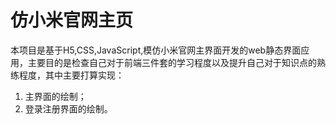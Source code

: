 # 仿小米官网主页
本项目是基于H5,CSS,JavaScript,模仿小米官网主界面开发的web静态界面应用，主要目的是检查自己对于前端三件套的学习程度以及提升自己对于知识点的熟练程度，其中主要打算实现：
1. 主界面的绘制；
2. 登录注册界面的绘制。
